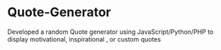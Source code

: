 # Quote-Generator
Developed a random Quote generator using JavaScript/Python/PHP to display motivational, inspirational , or custom quotes
